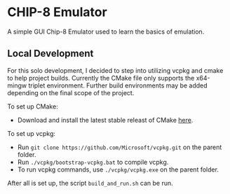 # CHIP-8 Emulator

A simple GUI Chip-8 Emulator used to learn the basics of emulation.

## Local Development

For this solo development, I decided to step into utilizing vcpkg and cmake to help project builds. Currently the CMake file only supports the x64-mingw triplet environment. Further build environments may be added depending on the final scope of the project.

To set up CMake:

- Download and install the latest stable releast of CMake [here](https://cmake.org/download/).

To set up vcpkg:

- Run `git clone https://github.com/Microsoft/vcpkg.git` on the parent folder.
- Run `./vcpkg/bootstrap-vcpkg.bat` to compile vcpkg.
- To run vcpkg commands, use `./vcpkg/vcpkg.exe` on the parent folder.

After all is set up, the script `build_and_run.sh` can be run.

